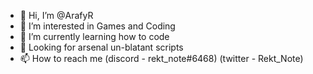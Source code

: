 - 👋 Hi, I’m @ArafyR
- 👀 I’m interested in Games and Coding
- 🌱 I’m currently learning how to code
- 💞️ Looking for arsenal un-blatant scripts
- 📫 How to reach me (discord - rekt_note#6468) (twitter - Rekt_Note) 
